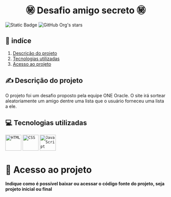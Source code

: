 ﻿<h1 align="center"> ㊙️ Desafio amigo secreto ㊙️ </h1> 

![Static Badge](https://img.shields.io/badge/Status-Concluido-green) ![GitHub Org's stars](https://img.shields.io/github/stars/matheus-costa-dev?style=social)


## 📓 indíce  

1. [Descrição do projeto](#descrição-do-projeto)
2. [Tecnologias utilizadas](#tecnologias-utilizadas)
2. [Acesso ao projeto](#file_folder-acesso-ao-projeto)

## ✍️ Descrição do projeto  

O projeto foi um desafio proposto pela equipe ONE Oracle. O site irá sortear aleatoriamente um amigo dentre uma lista que o usuário forneceu uma lista a ele.

## 💻 Tecnologias utilizadas

<div align="left">
	<code><img width="50" src="https://raw.githubusercontent.com/marwin1991/profile-technology-icons/refs/heads/main/icons/html.png" alt="HTML" title="HTML"/></code>
	<code><img width="50" src="https://raw.githubusercontent.com/marwin1991/profile-technology-icons/refs/heads/main/icons/css.png" alt="CSS" title="CSS"/></code>
	<code><img width="50" src="https://raw.githubusercontent.com/marwin1991/profile-technology-icons/refs/heads/main/icons/javascript.png" alt="JavaScript" title="JavaScript"/></code>
</div>

# 📁 Acesso ao projeto 

**Indique como é possível baixar ou acessar o código fonte do projeto, seja projeto inicial ou final**
